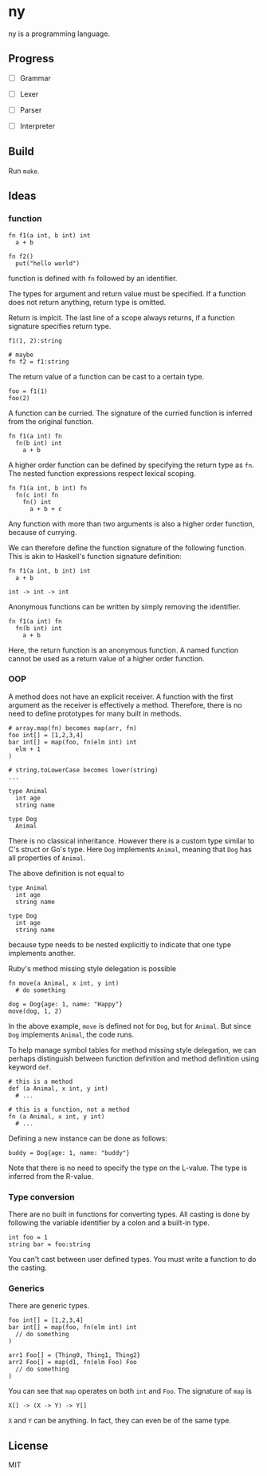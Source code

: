 # ny

ny is a programming language.

## Progress

- [ ] Grammar
- [ ] Lexer
- [ ] Parser
- [ ] Interpreter


## Build

Run `make`.

## Ideas

### function

```
fn f1(a int, b int) int
  a + b

fn f2()
  put("hello world")
```

function is defined with `fn` followed by an identifier.

The types for argument and return value must be specified. If a function does not return anything, return type is omitted.

Return is implcit. The last line of a scope always returns, if a function signature specifies return type.

```
f1(1, 2):string

# maybe
fn f2 = f1:string
```

The return value of a function can be cast to a certain type.

```
foo = f1(1)
foo(2)
```

A function can be curried. The signature of the curried function is inferred from the original function.

```
fn f1(a int) fn
  fn(b int) int
    a + b  
```

A higher order function can be defined by specifying the return type as `fn`. The nested function expressions respect lexical scoping.

```
fn f1(a int, b int) fn
  fn(c int) fn
    fn() int
      a + b + c
```

Any function with more than two arguments is also a higher order function, because of currying.

We can therefore define the function signature of the following function. This is akin to Haskell's function signature definition:

```
fn f1(a int, b int) int
  a + b

int -> int -> int
```

Anonymous functions can be written by simply removing the identifier.

```
fn f1(a int) fn
  fn(b int) int
    a + b  
```

Here, the return function is an anonymous function. A named function cannot be used as a return value of a higher order function.

### OOP

A method does not have an explicit receiver. A function with the first argument as the receiver is effectively a method. Therefore, there is no need to define prototypes for many built in methods.

```
# array.map(fn) becomes map(arr, fn)
foo int[] = [1,2,3,4]
bar int[] = map(foo, fn(elm int) int
  elm + 1
)

# string.toLowerCase becomes lower(string)
...
```

```
type Animal
  int age
  string name

type Dog
  Animal
```

There is no classical inheritance. However there is a custom type similar to C's struct or Go's type. Here `Dog` implements `Animal`, meaning that `Dog` has all properties of `Animal`.

The above definition is not equal to

```
type Animal
  int age
  string name

type Dog
  int age
  string name
```

because type needs to be nested explicitly to indicate that one type implements another.

Ruby's method missing style delegation is possible

```
fn move(a Animal, x int, y int)
  # do something

dog = Dog{age: 1, name: "Happy"}
move(dog, 1, 2)
```

In the above example, `move` is defined not for `Dog`, but for `Animal`. But since `Dog` implements `Animal`, the code runs.

To help manage symbol tables for method missing style delegation, we can perhaps distinguish between function definition and method definition using keyword `def`.

```
# this is a method
def (a Animal, x int, y int)
  # ...

# this is a function, not a method
fn (a Animal, x int, y int)
  # ...
```

Defining a new instance can be done as follows:

```
buddy = Dog{age: 1, name: "buddy"}
```

Note that there is no need to specify the type on the L-value. The type is inferred
from the R-value.

### Type conversion

There are no built in functions for converting types. All casting is done by
following the variable identifier by a colon and a built-in type.

```
int foo = 1
string bar = foo:string
```

You can't cast between user defined types. You must write a function to do the casting.

### Generics

There are generic types.

```
foo int[] = [1,2,3,4]
bar int[] = map(foo, fn(elm int) int
  // do something
)

arr1 Foo[] = {Thing0, Thing1, Thing2}
arr2 Foo[] = map(d1, fn(elm Foo) Foo
  // do something
)
```

You can see that `map` operates on both `int` and `Foo`. The signature of `map` is

```
X[] -> (X -> Y) -> Y[]
```

`X` and `Y` can be anything. In fact, they can even be of the same type.

## License

MIT
